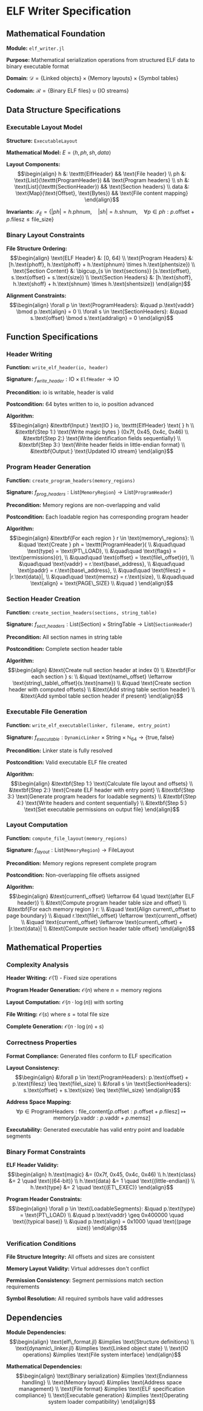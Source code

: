 # ELF Writer Specification

## Mathematical Foundation

**Module:** `elf_writer.jl`

**Purpose:** Mathematical serialization operations from structured ELF data to binary executable format

**Domain:** $\mathcal{D} = \{\text{Linked objects}\} \times \{\text{Memory layouts}\} \times \{\text{Symbol tables}\}$

**Codomain:** $\mathcal{R} = \{\text{Binary ELF files}\} \cup \{\text{IO streams}\}$

## Data Structure Specifications

### Executable Layout Model

**Structure:** `ExecutableLayout`

**Mathematical Model:** $E = \langle h, ph, sh, data \rangle$

**Layout Components:**
$$\begin{align}
h &: \texttt{ElfHeader} && \text{File header} \\
ph &: \text{List}(\texttt{ProgramHeader}) && \text{Program headers} \\
sh &: \text{List}(\texttt{SectionHeader}) && \text{Section headers} \\
data &: \text{Map}(\text{Offset}, \text{Bytes}) && \text{File content mapping}
\end{align}$$

**Invariants:** $\mathcal{I}_E = \{
  |ph| = h.\text{phnum}, \quad
  |sh| = h.\text{shnum}, \quad
  \forall p \in ph: p.\text{offset} + p.\text{filesz} \leq \text{file\_size}
\}$

### Binary Layout Constraints

**File Structure Ordering:**
$$\begin{align}
\text{ELF Header} &: [0, 64) \\
\text{Program Headers} &: [h.\text{phoff}, h.\text{phoff} + h.\text{phnum} \times h.\text{phentsize}) \\
\text{Section Content} &: \bigcup_{s \in \text{sections}} [s.\text{offset}, s.\text{offset} + s.\text{size}) \\
\text{Section Headers} &: [h.\text{shoff}, h.\text{shoff} + h.\text{shnum} \times h.\text{shentsize})
\end{align}$$

**Alignment Constraints:**
$$\begin{align}
\forall p \in \text{ProgramHeaders}: &\quad p.\text{vaddr} \bmod p.\text{align} = 0 \\
\forall s \in \text{SectionHeaders}: &\quad s.\text{offset} \bmod s.\text{addralign} = 0
\end{align}$$

## Function Specifications

### Header Writing

**Function:** `write_elf_header(io, header)`

**Signature:** $f_{write\_header}: \text{IO} \times \texttt{ElfHeader} \to \text{IO}$

**Precondition:** io is writable, header is valid

**Postcondition:** 64 bytes written to io, io position advanced

**Algorithm:**
$$\begin{align}
&\textbf{Input:} \text{IO } io, \texttt{ElfHeader} \text{ } h \\
&\textbf{Step 1:} \text{Write magic bytes } (0x7f, 0x45, 0x4c, 0x46) \\
&\textbf{Step 2:} \text{Write identification fields sequentially} \\
&\textbf{Step 3:} \text{Write header fields in little-endian format} \\
&\textbf{Output:} \text{Updated IO stream}
\end{align}$$

### Program Header Generation

**Function:** `create_program_headers(memory_regions)`

**Signature:** $f_{prog\_headers}: \text{List}(\texttt{MemoryRegion}) \to \text{List}(\texttt{ProgramHeader})$

**Precondition:** Memory regions are non-overlapping and valid

**Postcondition:** Each loadable region has corresponding program header

**Algorithm:**
$$\begin{align}
&\textbf{For each region } r \in \text{memory\_regions}: \\
&\quad \text{Create } ph = \texttt{ProgramHeader}( \\
&\quad\quad \text{type} = \text{PT\_LOAD}, \\
&\quad\quad \text{flags} = \text{permissions}(r), \\
&\quad\quad \text{offset} = \text{file\_offset}(r), \\
&\quad\quad \text{vaddr} = r.\text{base\_address}, \\
&\quad\quad \text{paddr} = r.\text{base\_address}, \\
&\quad\quad \text{filesz} = |r.\text{data}|, \\
&\quad\quad \text{memsz} = r.\text{size}, \\
&\quad\quad \text{align} = \text{PAGE\_SIZE} \\
&\quad )
\end{align}$$

### Section Header Creation

**Function:** `create_section_headers(sections, string_table)`

**Signature:** $f_{sect\_headers}: \text{List}(\text{Section}) \times \text{StringTable} \to \text{List}(\texttt{SectionHeader})$

**Precondition:** All section names in string table

**Postcondition:** Complete section header table

**Algorithm:**
$$\begin{align}
&\text{Create null section header at index 0} \\
&\textbf{For each section } s: \\
&\quad \text{name\_offset} \leftarrow \text{string\_table\_offset}(s.\text{name}) \\
&\quad \text{Create section header with computed offsets} \\
&\text{Add string table section header} \\
&\text{Add symbol table section header if present}
\end{align}$$

### Executable File Generation

**Function:** `write_elf_executable(linker, filename, entry_point)`

**Signature:** $f_{executable}: \texttt{DynamicLinker} \times \text{String} \times \mathbb{N}_{64} \to \{\text{true}, \text{false}\}$

**Precondition:** Linker state is fully resolved

**Postcondition:** Valid executable ELF file created

**Algorithm:**
$$\begin{align}
&\textbf{Step 1:} \text{Calculate file layout and offsets} \\
&\textbf{Step 2:} \text{Create ELF header with entry point} \\
&\textbf{Step 3:} \text{Generate program headers for loadable segments} \\
&\textbf{Step 4:} \text{Write headers and content sequentially} \\
&\textbf{Step 5:} \text{Set executable permissions on output file}
\end{align}$$

### Layout Computation

**Function:** `compute_file_layout(memory_regions)`

**Signature:** $f_{layout}: \text{List}(\texttt{MemoryRegion}) \to \text{FileLayout}$

**Precondition:** Memory regions represent complete program

**Postcondition:** Non-overlapping file offsets assigned

**Algorithm:**
$$\begin{align}
&\text{current\_offset} \leftarrow 64 \quad \text{(after ELF header)} \\
&\text{Compute program header table size and offset} \\
&\textbf{For each memory region } r: \\
&\quad \text{Align current\_offset to page boundary} \\
&\quad r.\text{file\_offset} \leftarrow \text{current\_offset} \\
&\quad \text{current\_offset} \leftarrow \text{current\_offset} + |r.\text{data}| \\
&\text{Compute section header table offset}
\end{align}$$

## Mathematical Properties

### Complexity Analysis

**Header Writing:** $\mathcal{O}(1)$ - Fixed size operations

**Program Header Generation:** $\mathcal{O}(n)$ where $n = \text{memory regions}$

**Layout Computation:** $\mathcal{O}(n \cdot \log(n))$ with sorting

**File Writing:** $\mathcal{O}(s)$ where $s = \text{total file size}$

**Complete Generation:** $\mathcal{O}(n \cdot \log(n) + s)$

### Correctness Properties

**Format Compliance:**
Generated files conform to ELF specification

**Layout Consistency:**
$$\begin{align}
&\forall p \in \text{ProgramHeaders}: p.\text{offset} + p.\text{filesz} \leq \text{file\_size} \\
&\forall s \in \text{SectionHeaders}: s.\text{offset} + s.\text{size} \leq \text{file\_size}
\end{align}$$

**Address Space Mapping:**
$$\forall p \in \text{ProgramHeaders}: \text{file\_content}[p.\text{offset}:p.\text{offset}+p.\text{filesz}] \mapsto \text{memory}[p.\text{vaddr}:p.\text{vaddr}+p.\text{memsz}]$$

**Executability:**
Generated executable has valid entry point and loadable segments

### Binary Format Constraints

**ELF Header Validity:**
$$\begin{align}
h.\text{magic} &= (0x7f, 0x45, 0x4c, 0x46) \\
h.\text{class} &= 2 \quad \text{(64-bit)} \\
h.\text{data} &= 1 \quad \text{(little-endian)} \\
h.\text{type} &= 2 \quad \text{(ET\_EXEC)}
\end{align}$$

**Program Header Constraints:**
$$\begin{align}
\forall p \in \text{LoadableSegments}: &\quad p.\text{type} = \text{PT\_LOAD} \\
&\quad p.\text{vaddr} \geq 0x400000 \quad \text{(typical base)} \\
&\quad p.\text{align} = 0x1000 \quad \text{(page size)}
\end{align}$$

### Verification Conditions

**File Structure Integrity:** All offsets and sizes are consistent

**Memory Layout Validity:** Virtual addresses don't conflict

**Permission Consistency:** Segment permissions match section requirements

**Symbol Resolution:** All required symbols have valid addresses

## Dependencies

**Module Dependencies:**
$$\begin{align}
\text{elf\_format.jl} &\implies \text{Structure definitions} \\
\text{dynamic\_linker.jl} &\implies \text{Linked object state} \\
\text{IO operations} &\implies \text{File system interface}
\end{align}$$

**Mathematical Dependencies:**
$$\begin{align}
\text{Binary serialization} &\implies \text{Endianness handling} \\
\text{Memory layout} &\implies \text{Address space management} \\
\text{File format} &\implies \text{ELF specification compliance} \\
\text{Executable generation} &\implies \text{Operating system loader compatibility}
\end{align}$$
